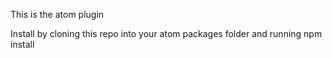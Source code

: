 This is the atom plugin

Install by cloning this repo into your atom packages folder and running npm install